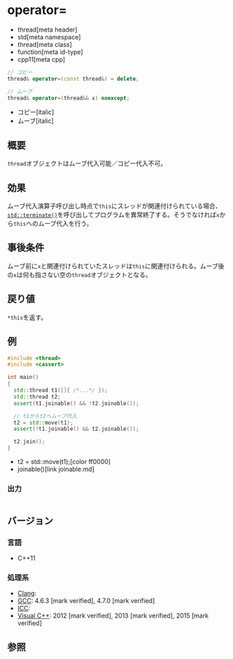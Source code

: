 # operator=
* thread[meta header]
* std[meta namespace]
* thread[meta class]
* function[meta id-type]
* cpp11[meta cpp]

```cpp
// コピー
thread& operator=(const thread&) = delete;

// ムーブ
thread& operator=(thread&& x) noexcept;
```
* コピー[italic]
* ムーブ[italic]

## 概要
`thread`オブジェクトはムーブ代入可能／コピー代入不可。


## 効果
ムーブ代入演算子呼び出し時点で`this`にスレッドが関連付けられている場合、[`std::terminate()`](/reference/exception/terminate.md)を呼び出してプログラムを異常終了する。そうでなければ`x`から`this`へのムーブ代入を行う。


## 事後条件
ムーブ前に`x`と関連付けられていたスレッドは`this`に関連付けられる。ムーブ後の`x`は何も指さない空の`thread`オブジェクトとなる。


## 戻り値
`*this`を返す。


## 例
```cpp example
#include <thread>
#include <cassert>

int main()
{
  std::thread t1([]{ /*...*/ });
  std::thread t2;
  assert(t1.joinable() && !t2.joinable());

  // t1からt2へムーブ代入
  t2 = std::move(t1);
  assert(!t1.joinable() && t2.joinable());

  t2.join();
}
```
* t2 = std::move(t1);[color ff0000]
* joinable()[link joinable.md]

### 出力
```
```

## バージョン
### 言語
- C++11

### 処理系
- [Clang](/implementation.md#clang):
- [GCC](/implementation.md#gcc): 4.6.3 [mark verified], 4.7.0 [mark verified]
- [ICC](/implementation.md#icc):
- [Visual C++](/implementation.md#visual_cpp): 2012 [mark verified], 2013 [mark verified], 2015 [mark verified]


## 参照


